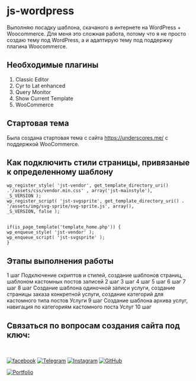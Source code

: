 # js-wordpress

Выполняю посадку шаблона, скачаного в интернете на WordPress + Woocommerce. Для меня это сложная работа, потому что я не просто создаю тему под WordPress, а и адаптирую тему под поддержку плагина Woocommerce.

## Необходимые плагины

1. Classic Editor
2. Cyr to Lat enhanced
3. Query Monitor
4. Show Current Template
5. WooCommerce

## Стартовая тема

Была создана стартовая тема с сайта https://underscores.me/ c поддержкой WooCommerce. 

## Как подключить стили страницы, привязаные к определенному шаблону 

```
wp_register_style( 'jst-vendor', get_template_directory_uri() .'/assets/css/vendor.min.css' , array('jst-mainstyle'),
_S_VERSION );
wp_register_script( 'jst-svgsprite', get_template_directory_uri() . '/assets/img/svg-sprite/svg-sprite.js', array(),
_S_VERSION, false );


if(is_page_template('template_home.php')) {
wp_enqueue_style( 'jst-vendor' );
wp_enqueue_script( 'jst-svgsprite' );
}
```

## Этапы выполнения работы

1 шаг Подключение скриптов и стилей, создание шаблонов страниц, шаблоном кастомных постов записей
2 шаг
3 шаг
4 шаг
5 шаг
6 шаг
7 шаг
8 шаг Создание шаблона одиночной записи услуги, создание страницы заказа конкретной услуги, создание категорий для кастомного типа постов Услуги
9 шаг Создание шаблона архива услуг, навигация по категориям кастомного поста Услуг
10 шаг

## Связаться по вопросам создания сайта под ключ:
<br>

[![facebook](https://img.shields.io/badge/-Facebook-1877F2?style=for-the-badge&logo=Figma&logoColor=eeffff)](https://www.facebook.com/frontendercode)
[![Telegram](https://img.shields.io/badge/-Telegram-26A5E4?style=for-the-badge&logo=Telegram&logoColor=eeffff)](https://t.me/frontendcoder)
[![Instagram](https://img.shields.io/badge/-Instagram-E4405F?style=for-the-badge&logo=Instagram&logoColor=eeffff)](https://www.instagram.com/frontendercode/?hl=ru)
[![GitHub](https://img.shields.io/badge/-GitHub-181717?style=for-the-badge&logo=GitHub&logoColor=eeffff)](https://github.com/frontend-coder)



[![Portfolio](https://img.shields.io/badge/-Портфолио-181717?style=for-the-badge&logo=Internet-Archive&logoColor=eeffff)](https://frontend-coder.github.io)

